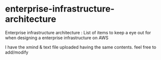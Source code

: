 # enterprise-infrastructure-architecture
Enterprise infrastructure architecture : List of items to keep a eye out for when designing a enterprise infrastructure on AWS


I have the xmind & text file uploaded having the same contents. 
feel free to add/modify
